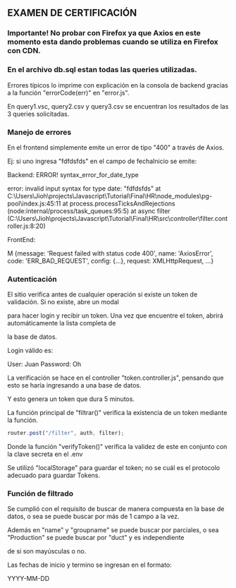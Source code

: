 ## EXAMEN DE CERTIFICACIÓN

### Importante! No probar con Firefox ya que Axios en este momento esta dando problemas cuando se utiliza en Firefox con CDN.

### En el archivo db.sql estan todas las queries utilizadas.

Errores típicos lo imprime con explicación en la consola de backend gracias a la función "errorCode(err)" en "error.js".

En query1.vsc, query2.csv y query3.csv se encuentran los resultados de las 3 queries solicitadas.

### Manejo de errores

En el frontend simplemente emite un error de tipo "400" a través de Axios.

Ej: si uno ingresa "fdfdsfds" en el campo de fechaInicio se emite:


Backend: 
    ERROR!
    syntax_error_for_date_type

error: invalid input syntax for type date: "fdfdsfds"
    at C:\Users\Jioh\projects\Javascript\Tutorial\Final\HR\node_modules\pg-pool\index.js:45:11
    at process.processTicksAndRejections (node:internal/process/task_queues:95:5)
    at async filter (C:\Users\Jioh\projects\Javascript\Tutorial\Final\HR\src\controller\filter.controller.js:8:20)

FrontEnd:

M {message: 'Request failed with status code 400', name: 'AxiosError', code: 'ERR_BAD_REQUEST', config: {…}, request: XMLHttpRequest, …}



### Autenticación

El sitio verifica antes de cualquier operación si existe un token de validación. Si no existe, abre un modal

para hacer login y recibir un token. Una vez que encuentre el token, abrirá automáticamente la lista completa de 

la base de datos.

Login válido es:

User: Juan
Password: Oh

La verificación se hace en el controller "token.controller.js", pensando que esto se haría ingresando a una base de datos.

Y esto genera un token que dura 5 minutos. 

La función principal de "filtrar()" verifica la existencia de un token mediante la función.

```js
router.post("/filter", auth, filter);
```
Donde la función "verifyToken()" verifica la validez de este en conjunto con la clave secreta en el .env

Se utilizó "localStorage" para guardar el token; no se cuál es el protocolo adecuado para guardar Tokens.

### Función de filtrado

Se cumplió con el requisito de buscar de manera compuesta en la base de datos, o sea se puede buscar por más de 1 campo a la vez.

Además en "name" y "groupname" se puede buscar por parciales, o sea "Production" se puede buscar por "duct" y es independiente 

de si son mayúsculas o no.

Las fechas de inicio y termino se ingresan en el formato:

YYYY-MM-DD